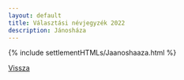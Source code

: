 ```yaml
---
layout: default
title: Választási névjegyzék 2022
description: Jánosháza
---
```


{% include settlementHTMLs/Jaanoshaaza.html %}

[Vissza](../)